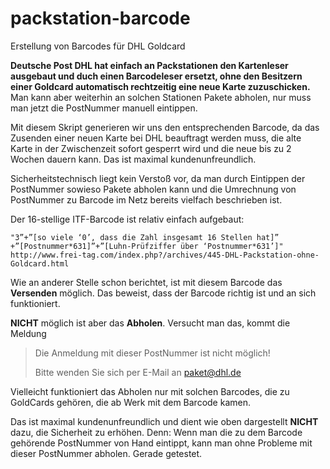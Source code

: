 # packstation-barcode

Erstellung von Barcodes für DHL Goldcard

__Deutsche Post DHL hat einfach an Packstationen den Kartenleser
ausgebaut und duch einen Barcodeleser ersetzt, ohne den
Besitzern einer Goldcard automatisch rechtzeitig eine neue
Karte zuzuschicken.__ Man kann aber weiterhin an solchen Stationen
Pakete abholen, nur muss man jetzt die PostNummer manuell eintippen.

Mit diesem Skript generieren wir uns den entsprechenden Barcode, da das
Zusenden einer neuen Karte bei DHL beauftragt werden muss, die alte Karte
in der Zwischenzeit sofort gesperrt wird und die neue bis zu 2 Wochen
dauern kann. Das ist maximal kundenunfreundlich.

Sicherheitstechnisch liegt kein Verstoß vor, da man durch Eintippen
der PostNummer sowieso Pakete abholen kann und die Umrechnung von
PostNummer zu Barcode im Netz bereits vielfach beschrieben ist.

Der 16-stellige ITF-Barcode ist relativ einfach aufgebaut:

```
"3”+”[so viele ‘0’, dass die Zahl insgesamt 16 Stellen hat]”
+”[Postnummer*631]”+”[Luhn-Prüfziffer über ‘Postnummer*631’]"
http://www.frei-tag.com/index.php?/archives/445-DHL-Packstation-ohne-Goldcard.html
```

Wie an anderer Stelle schon berichtet, ist mit diesem Barcode
das __Versenden__ möglich. Das beweist, dass der Barcode richtig ist
und an sich funktioniert.

__NICHT__ möglich ist aber das __Abholen__.
Versucht man das, kommt die Meldung

> Die Anmeldung mit dieser PostNummer ist nicht möglich!
> 
> Bitte wenden Sie sich per E-Mail an paket@dhl.de

Vielleicht funktioniert das Abholen nur mit solchen Barcodes,
die zu GoldCards gehören, die ab Werk mit dem Barcode kamen.

Das ist maximal kundenunfreundlich und dient wie oben dargestellt __NICHT__
dazu, die Sicherheit zu erhöhen. Denn: Wenn man die zu dem Barcode
gehörende PostNummer von Hand eintippt, kann man ohne Probleme mit
dieser PostNummer abholen. Gerade getestet.
